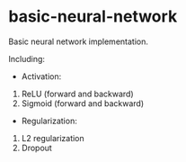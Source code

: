 # basic-neural-network
Basic neural network implementation.

Including:

* Activation: 
1. ReLU (forward and backward)
2. Sigmoid (forward and backward) 

* Regularization:
1. L2 regularization
2. Dropout
